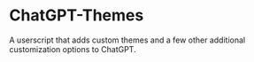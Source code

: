 # ChatGPT-Themes
A userscript that adds custom themes and a few other additional customization options to ChatGPT.
